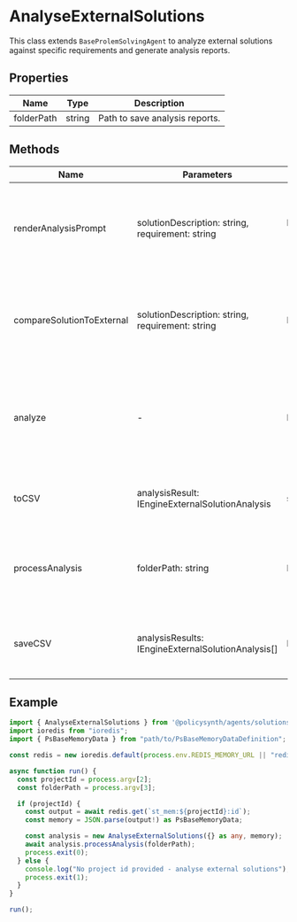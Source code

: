 # AnalyseExternalSolutions

This class extends `BaseProlemSolvingAgent` to analyze external solutions against specific requirements and generate analysis reports.

## Properties

| Name       | Type   | Description               |
|------------|--------|---------------------------|
| folderPath | string | Path to save analysis reports. |

## Methods

| Name                      | Parameters                                      | Return Type                                      | Description                                                                 |
|---------------------------|-------------------------------------------------|--------------------------------------------------|-----------------------------------------------------------------------------|
| renderAnalysisPrompt      | solutionDescription: string, requirement: string | Promise<SystemMessage[] \| HumanMessage[]>       | Prepares the analysis prompt for the language model based on a solution and a requirement. |
| compareSolutionToExternal | solutionDescription: string, requirement: string | Promise<IEngineExternalSolutionAnalysisResults>  | Compares a solution description to an external solution based on a requirement. |
| analyze                   | -                                               | Promise<void>                                    | Analyzes external solutions against requirements and generates analysis results. |
| toCSV                     | analysisResult: IEngineExternalSolutionAnalysis | string                                           | Converts analysis results into a CSV format string. |
| processAnalysis           | folderPath: string                              | Promise<void>                                    | Initializes the analysis process with a specified folder path for saving reports. |
| saveCSV                   | analysisResults: IEngineExternalSolutionAnalysis[] | Promise<void>                                  | Saves analysis results as CSV files in the specified folder path. |

## Example

```typescript
import { AnalyseExternalSolutions } from '@policysynth/agents/solutions/tools/analyseExternalSolutions.js';
import ioredis from "ioredis";
import { PsBaseMemoryData } from "path/to/PsBaseMemoryDataDefinition";

const redis = new ioredis.default(process.env.REDIS_MEMORY_URL || "redis://localhost:6379");

async function run() {
  const projectId = process.argv[2];
  const folderPath = process.argv[3];

  if (projectId) {
    const output = await redis.get(`st_mem:${projectId}:id`);
    const memory = JSON.parse(output!) as PsBaseMemoryData;

    const analysis = new AnalyseExternalSolutions({} as any, memory);
    await analysis.processAnalysis(folderPath);
    process.exit(0);
  } else {
    console.log("No project id provided - analyse external solutions");
    process.exit(1);
  }
}

run();
```